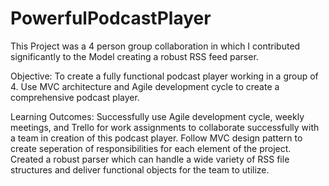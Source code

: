 # PowerfulPodcastPlayer
This Project was a 4 person group collaboration in which I contributed significantly to the Model creating a robust RSS feed parser.

Objective:
To create a fully functional podcast player working in a group of 4. Use MVC architecture and Agile development cycle to create a comprehensive podcast player.

Learning Outcomes:
Successfully use Agile development cycle, weekly meetings, and Trello for work assignments to collaborate successfully with a team in creation of this podcast player.
Follow MVC design pattern to create seperation of responsibilities for each element of the project.
Created a robust parser which can handle a wide variety of RSS file structures and deliver functional objects for the team to utilize.

